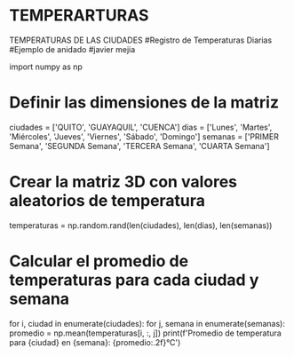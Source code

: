 # TEMPERARTURAS
TEMPERATURAS DE LAS CIUDADES
#Registro de Temperaturas Diarias
#Ejemplo de anidado
#javier mejia

import numpy as np

# Definir las dimensiones de la matriz
ciudades = ['QUITO', 'GUAYAQUIL', 'CUENCA']
dias = ['Lunes', 'Martes', 'Miércoles', 'Jueves', 'Viernes', 'Sábado', 'Domingo']
semanas = ['PRIMER Semana', 'SEGUNDA Semana', 'TERCERA Semana', 'CUARTA Semana']

# Crear la matriz 3D con valores aleatorios de temperatura
temperaturas = np.random.rand(len(ciudades), len(dias), len(semanas))

# Calcular el promedio de temperaturas para cada ciudad y semana
for i, ciudad in enumerate(ciudades):
    for j, semana in enumerate(semanas):
        promedio = np.mean(temperaturas[i, :, j])
        print(f'Promedio de temperatura para {ciudad} en {semana}: {promedio:.2f}°C')
